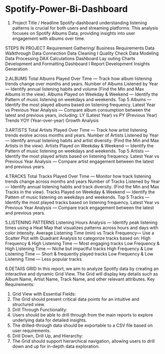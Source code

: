 # Spotify-Power-Bi-Dashboard
1. Project Title / Headline
Spotify-dashboard
understanding listening patterns is crucial for both users and streaming platforms. This analysis focuses on Spotify Albums Data, providing insights into user engagement with albums over time.

STEPS IN PROJECT
Requirement Gathering/ Business Requirements
Data Walkthrough
Data Connection
Data Cleaning I Quality Check
Data Modeling
Data Processing
DAX Calculations
Dashboard Lay outing
Charts Development and Formatting
Dashboard I Report Development
Insights Generation

2.ALBUMS
Total Albums Played Over Time — Track how album listening trends change over months and years.
Number of Albums Listened by Year— Identify annual listening habits and volume (Find the Min and Max Albums in
the view).
Albums Played on Weekday & Weekend — Identify the Pattern of music listening on weekdays and weekends.
Top 5 Albums — Identify the most played albums based on listening frequency.
Latest Year vs Previous Year Analysis — Compare album consumption between the latest and previous years,
including:
LY (Latest Year) vs PY (Previous Year) Trends
YOY (Year-over-year) Growth Analysis

3.ARTISTS
Total Artists Played Over Time — Track how artist listening trends evolve across months and years.
Number of Artists Listened by Year — Identify annual listening habits and artist diversity. (Find the Min and Max
Artists in the view).
Artists Played on Weekday & Weekend — Identify the Pattern of music listening on weekdays and weekends.
Top 5 Artists — Identify the most played artists based on listening frequency.
Latest Year vs Previous Year Analysis — Compare artist engagement between the latest and previous years.

4.TRACKS
Total Tracks Played Over Time — Monitor how track listening trends change across months and years
Number of Tracks Listened by Year — Identify annual listening habits and track diversity. (Find the Min and Max
Tracks in the view).
Tracks Played on Weekday & Weekend — Identify the Pattem of music listening on weekdays and weekends.
Top 5 Tracks — Identify the most played tracks based on listening frequency.
Latest Year vs Previous Year Analysis — Compare track engagement between the latest and previous years.

5.LISTENING PATTERNS
Listening Hours Analysis — Identify peak listening times using a Heat Map that visualizes patterns across
hours and days with color intensity.
Average Listening Time (min) vs Track Frequency— Use a Scatter Plot with Quadrant Analysis to
categorize tracks based on:
High Frequency & High Listening Time — Most engaging tracks
Low Frequency & High Listening Time — Niche but impactful tracks
High Frequency & Low Listening Time — Short & frequently played tracks
Low Frequency & Low Listening Time — Less popular tracks

6.DETAIIS GRID
In this report, we aim to analyze Spotify data by creating an interactive and dynamic Grid View. The Grid will
display key details such as Album Name, Artist Name, Track Name, and other relevant attributes.
Key Requirements:
1. Grid View with Essential Fields:
1. The Grid should present critical data points for an intuitive and structured view.
2. Drill Through Functionality:
1. Users should be able to drill through from the main reports to explore underlying data for detailed
insights.
2. The drilled-through data should be exportable to a CSV file based on user requirements.
3. Drill Down, Drill Up, and Hierarchy:
1. The Grid should support hierarchical navigation, allowing users to drill down and up for in-depth data
exploration.

  
